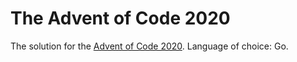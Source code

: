 # The Advent of Code 2020

The solution for the [Advent of Code 2020](https://adventofcode.com/). Language of choice: Go.
